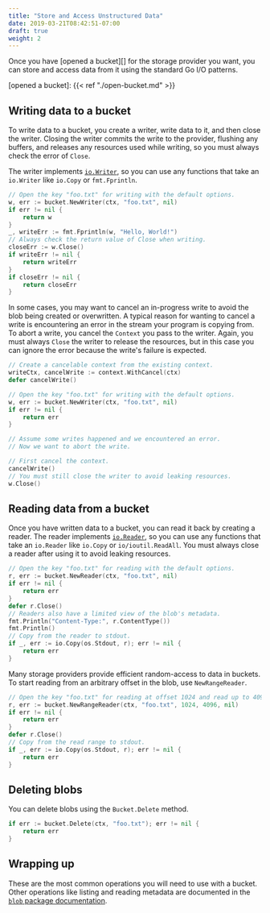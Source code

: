 ```yaml
---
title: "Store and Access Unstructured Data"
date: 2019-03-21T08:42:51-07:00
draft: true
weight: 2
---
```


Once you have [opened a bucket][] for the storage provider you want, you can
store and access data from it using the standard Go I/O patterns.

[opened a bucket]: {{< ref "./open-bucket.md" >}}

## Writing data to a bucket

To write data to a bucket, you create a writer, write data to it, and then
close the writer. Closing the writer commits the write to the provider,
flushing any buffers, and releases any resources used while writing, so you
must always check the error of `Close`.

The writer implements [`io.Writer`][], so you can use any functions that take
an `io.Writer` like `io.Copy` or `fmt.Fprintln`.

```go
// Open the key "foo.txt" for writing with the default options.
w, err := bucket.NewWriter(ctx, "foo.txt", nil)
if err != nil {
    return w
}
_, writeErr := fmt.Fprintln(w, "Hello, World!")
// Always check the return value of Close when writing.
closeErr := w.Close()
if writeErr != nil {
    return writeErr
}
if closeErr != nil {
    return closeErr
}
```

In some cases, you may want to cancel an in-progress write to avoid the blob
being created or overwritten. A typical reason for wanting to cancel a write
is encountering an error in the stream your program is copying from. To abort
a write, you cancel the `Context` you pass to the writer. Again, you must
always `Close` the writer to release the resources, but in this case you can
ignore the error because the write's failure is expected.

```go
// Create a cancelable context from the existing context.
writeCtx, cancelWrite := context.WithCancel(ctx)
defer cancelWrite()

// Open the key "foo.txt" for writing with the default options.
w, err := bucket.NewWriter(ctx, "foo.txt", nil)
if err != nil {
    return err
}

// Assume some writes happened and we encountered an error.
// Now we want to abort the write.

// First cancel the context.
cancelWrite()
// You must still close the writer to avoid leaking resources.
w.Close()
```

[`io.Writer`]: https://golang.org/pkg/io/#Writer

## Reading data from a bucket

Once you have written data to a bucket, you can read it back by creating a
reader. The reader implements [`io.Reader`][], so you can use any functions
that take an `io.Reader` like `io.Copy` or `io/ioutil.ReadAll`. You must
always close a reader after using it to avoid leaking resources.

```go
// Open the key "foo.txt" for reading with the default options.
r, err := bucket.NewReader(ctx, "foo.txt", nil)
if err != nil {
    return err
}
defer r.Close()
// Readers also have a limited view of the blob's metadata.
fmt.Println("Content-Type:", r.ContentType())
fmt.Println()
// Copy from the reader to stdout.
if _, err := io.Copy(os.Stdout, r); err != nil {
    return err
}
```

Many storage providers provide efficient random-access to data in buckets. To
start reading from an arbitrary offset in the blob, use `NewRangeReader`.

```go
// Open the key "foo.txt" for reading at offset 1024 and read up to 4096 bytes.
r, err := bucket.NewRangeReader(ctx, "foo.txt", 1024, 4096, nil)
if err != nil {
    return err
}
defer r.Close()
// Copy from the read range to stdout.
if _, err := io.Copy(os.Stdout, r); err != nil {
    return err
}
```

[`io.Reader`]: https://golang.org/pkg/io/#Reader

## Deleting blobs

You can delete blobs using the `Bucket.Delete` method.

```go
if err := bucket.Delete(ctx, "foo.txt"); err != nil {
    return err
}
```

## Wrapping up

These are the most common operations you will need to use with a bucket.
Other operations like listing and reading metadata are documented in the
[`blob` package documentation][].

[`blob` package documentation]: https://godoc.org/gocloud.dev/blob
